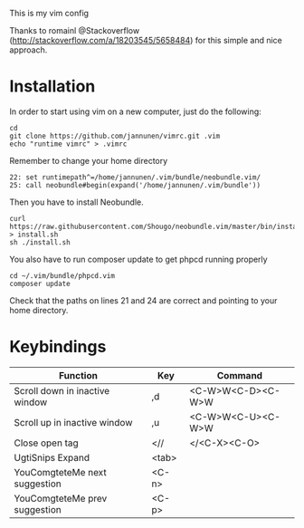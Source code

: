 This is my vim config

Thanks to romainl @Stackoverflow (http://stackoverflow.com/a/18203545/5658484) for this simple and nice approach.

# Installation

In order to start using vim on a new computer, just do the following:

```
cd
git clone https://github.com/jannunen/vimrc.git .vim
echo "runtime vimrc" > .vimrc
```
Remember to change your home directory 
```
22: set runtimepath^=/home/jannunen/.vim/bundle/neobundle.vim/
25: call neobundle#begin(expand('/home/jannunen/.vim/bundle'))

```

Then you have to install Neobundle.
```
curl https://raw.githubusercontent.com/Shougo/neobundle.vim/master/bin/install.sh > install.sh
sh ./install.sh
```


You also have to run composer update to get phpcd running properly
```
cd ~/.vim/bundle/phpcd.vim
composer update
```

Check that the paths on lines 21 and 24 are correct and pointing to your home directory.

# Keybindings

| Function                        | Key       | Command            |
| ------------------------------- | --------- | ------------------ |
| Scroll down in inactive window  | ,d        | &lt;C-W&gt;W&lt;C-D&gt;&lt;C-W&gt;W  |
| Scroll up in inactive window    | ,u        | &lt;C-W&gt;W&lt;C-U&gt;&lt;C-W&gt;W  |
| Close open tag                  | &lt;//       | &lt;/&lt;C-X&gt;&lt;C-O&gt;       |
| UgtiSnips Expand                | &lt;tab&gt;     |                    |
| YouComgteteMe next suggestion   | &lt;C-n&gt;     |                    |
| YouComgteteMe prev suggestion   | &lt;C-p&gt;     |                    |

